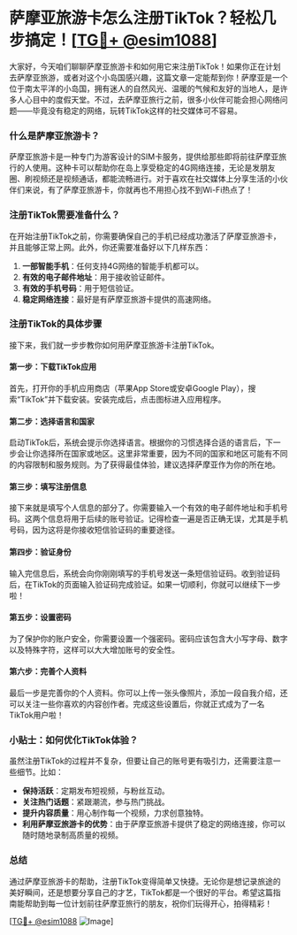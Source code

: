 # 萨摩亚旅游卡怎么注册TikTok？轻松几步搞定！[[TG💪+ @esim1088](https://t.me/s/esim1088)]

大家好，今天咱们聊聊萨摩亚旅游卡和如何用它来注册TikTok！如果你正在计划去萨摩亚旅游，或者对这个小岛国感兴趣，这篇文章一定能帮到你！萨摩亚是一个位于南太平洋的小岛国，拥有迷人的自然风光、温暖的气候和友好的当地人，是许多人心目中的度假天堂。不过，去萨摩亚旅行之前，很多小伙伴可能会担心网络问题——毕竟没有稳定的网络，玩转TikTok这样的社交媒体可不容易。

### 什么是萨摩亚旅游卡？

萨摩亚旅游卡是一种专门为游客设计的SIM卡服务，提供给那些即将前往萨摩亚旅行的人使用。这种卡可以帮助你在岛上享受稳定的4G网络连接，无论是发朋友圈、刷视频还是视频通话，都能流畅进行。对于喜欢在社交媒体上分享生活的小伙伴们来说，有了萨摩亚旅游卡，你就再也不用担心找不到Wi-Fi热点了！

### 注册TikTok需要准备什么？

在开始注册TikTok之前，你需要确保自己的手机已经成功激活了萨摩亚旅游卡，并且能够正常上网。此外，你还需要准备好以下几样东西：

1. **一部智能手机**：任何支持4G网络的智能手机都可以。
2. **有效的电子邮件地址**：用于接收验证邮件。
3. **有效的手机号码**：用于短信验证。
4. **稳定网络连接**：最好是有萨摩亚旅游卡提供的高速网络。

### 注册TikTok的具体步骤

接下来，我们就一步步教你如何用萨摩亚旅游卡注册TikTok。

#### 第一步：下载TikTok应用

首先，打开你的手机应用商店（苹果App Store或安卓Google Play），搜索“TikTok”并下载安装。安装完成后，点击图标进入应用程序。

#### 第二步：选择语言和国家

启动TikTok后，系统会提示你选择语言。根据你的习惯选择合适的语言后，下一步会让你选择所在国家或地区。这里非常重要，因为不同的国家和地区可能有不同的内容限制和服务规则。为了获得最佳体验，建议选择萨摩亚作为你的所在地。

#### 第三步：填写注册信息

接下来就是填写个人信息的部分了。你需要输入一个有效的电子邮件地址和手机号码。这两个信息将用于后续的账号验证。记得检查一遍是否正确无误，尤其是手机号码，因为这将是你接收短信验证码的重要途径。

#### 第四步：验证身份

输入完信息后，系统会向你刚刚填写的手机号发送一条短信验证码。收到验证码后，在TikTok的页面输入验证码完成验证。如果一切顺利，你就可以继续下一步啦！

#### 第五步：设置密码

为了保护你的账户安全，你需要设置一个强密码。密码应该包含大小写字母、数字以及特殊字符，这样可以大大增加账号的安全性。

#### 第六步：完善个人资料

最后一步是完善你的个人资料。你可以上传一张头像照片，添加一段自我介绍，还可以关注一些你喜欢的内容创作者。完成这些设置后，你就正式成为了一名TikTok用户啦！

### 小贴士：如何优化TikTok体验？

虽然注册TikTok的过程并不复杂，但要让自己的账号更有吸引力，还需要注意一些细节。比如：

- **保持活跃**：定期发布短视频，与粉丝互动。
- **关注热门话题**：紧跟潮流，参与热门挑战。
- **提升内容质量**：用心制作每一个视频，力求创意独特。
- **利用萨摩亚旅游卡的优势**：由于萨摩亚旅游卡提供了稳定的网络连接，你可以随时随地录制高质量的视频。

### 总结

通过萨摩亚旅游卡的帮助，注册TikTok变得简单又快捷。无论你是想记录旅途的美好瞬间，还是想要分享自己的才艺，TikTok都是一个很好的平台。希望这篇指南能帮助到每一位计划前往萨摩亚旅行的朋友，祝你们玩得开心，拍得精彩！

[[TG💪+ @esim1088](https://t.me/s/esim1088) ![Image](https://i.postimg.cc/4NQfJmqS/Snipaste-2025-05-13-00-14-12.png)]